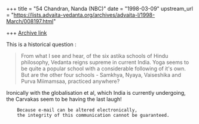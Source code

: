 +++
title = "54 Chandran, Nanda (NBC)"
date = "1998-03-09"
upstream_url = "https://lists.advaita-vedanta.org/archives/advaita-l/1998-March/008197.html"

+++
[Archive link](https://lists.advaita-vedanta.org/archives/advaita-l/1998-March/008197.html)

This is a historical question :

>From what I see and hear, of the six astika schools of Hindu philosophy,
Vedanta reigns supreme in current India. Yoga seems to be quite a
popular school with a considerable following of it's own. But are the
other four schools - Samkhya, Nyaya, Vaiseshika and Purva Miimamsaa,
practiced anywhere?

Ironically with the globalisation et al, which India is currently
undergoing, the Carvakas seem to be having the last laugh!

        Because e-mail can be altered electronically,
        the integrity of this communication cannot be guaranteed.

